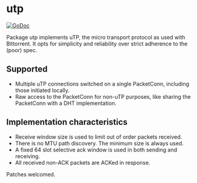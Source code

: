 # utp
[![GoDoc](https://godoc.org/github.com/anacrolix/utp?status.svg)](https://godoc.org/github.com/anacrolix/utp)

Package utp implements uTP, the micro transport protocol as used with Bittorrent. It opts for simplicity and reliability over strict adherence to the (poor) spec.

## Supported

 * Multiple uTP connections switched on a single PacketConn, including those initiated locally.
 * Raw access to the PacketConn for non-uTP purposes, like sharing the PacketConn with a DHT implementation.

## Implementation characteristics

 * Receive window size is used to limit out of order packets received.
 * There is no MTU path discovery. The minimum size is always used.
 * A fixed 64 slot selective ack window is used in both sending and receiving.
 * All received non-ACK packets are ACKed in response.

Patches welcomed.
